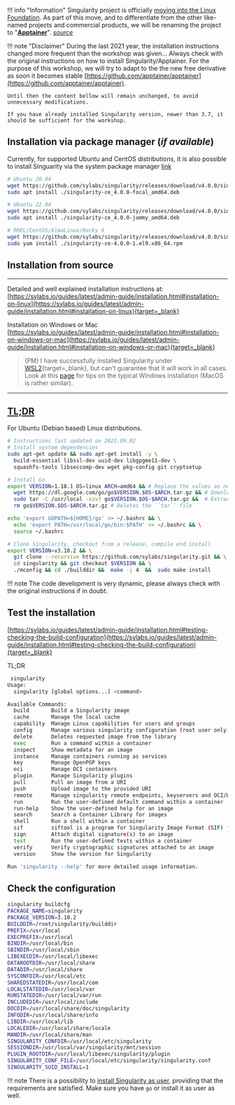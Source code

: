 !!! info "Information"
    Singularity project is officially [moving into the Linux Foundation](https://www.linuxfoundation.org/press-release/new-linux-foundation-project-accelerates-collaboration-on-container-systems-between-enterprise-and-high-performance-computing-environments/). As part of this move, and to differentiate from the other like-named projects and commercial products, we will be renaming the project to "[**Apptainer**](https://apptainer.org/)". [_source_](https://apptainer.org/news/community-announcement-20211130/)

!!! note "Disclaimer"
    During the last 2021 year, the installation instructions changed more frequent than the workshop was given... Always check with the original instructions on how to install Singularity/Apptainer. For the purpose of this workshop, we will try to adapt to the the new free derivative as soon it becomes stable [https://github.com/apptainer/apptainer](https://github.com/apptainer/apptainer).

    Until then the content bellow will remain unchanged, to avoid unnecessary modifications.

    If you have already installed Singularity version, newer than 3.7, it should be sufficient for the workshop.

## Installation via package manager (_if available_)

Currently, for supported Ubuntu and CentOS distributions, it is also possible to install Singuarity via the system package manager [link](https://github.com/sylabs/singularity/releases)
``` bash
# Ubuntu 20.04
wget https://github.com/sylabs/singularity/releases/download/v4.0.0/singularity-ce_4.0.0-focal_amd64.deb
sudo apt install ./singularity-ce_4.0.0-focal_amd64.deb

# Ubuntu 22.04
wget https://github.com/sylabs/singularity/releases/download/v4.0.0/singularity-ce_4.0.0-jammy_amd64.deb
sudo apt install ./singularity-ce_4.0.0-jammy_amd64.deb

# RHEL/CentOS/AlmaLinux/Rocky 9
wget https://github.com/sylabs/singularity/releases/download/v4.0.0/singularity-ce-4.0.0-1.el9.x86_64.rpm
sudo yum install ./singularity-ce-4.0.0-1.el9.x86_64.rpm 
```

## Installation from source

---
Detailed and well explained installation instructions at:  
[https://sylabs.io/guides/latest/admin-guide/installation.html#installation-on-linux](https://sylabs.io/guides/latest/admin-guide/installation.html#installation-on-linux){target=_blank}

Installation on Windows or Mac  
[https://sylabs.io/guides/latest/admin-guide/installation.html#installation-on-windows-or-mac](https://sylabs.io/guides/latest/admin-guide/installation.html#installation-on-windows-or-mac){target=_blank}

> (PM) I have successfully installed Singularity under [WSL2](https://docs.microsoft.com/en-us/windows/wsl/install-win10){target=_blank}, but can't guarantee that it will work in all cases.  
> Look at this [page](../vagrant_windows) for tips on the typical Windows installation (MacOS is rather similar).

---

## [TL;DR](https://www.urbandictionary.com/define.php?term=tl%3Bdr) 
For Ubuntu (Debian based) Linux distributions.

``` bash
# Instructions last updated on 2022.09.02
# Install system dependencies
sudo apt-get update && sudo apt-get install -y \
  build-essential libssl-dev uuid-dev libgpgme11-dev \
  squashfs-tools libseccomp-dev wget pkg-config git cryptsetup

# Install Go
export VERSION=1.18.1 OS=linux ARCH=amd64 && # Replace the values as needed \
  wget https://dl.google.com/go/go$VERSION.$OS-$ARCH.tar.gz && # Downloads the required Go package \
  sudo tar -C /usr/local -xzvf go$VERSION.$OS-$ARCH.tar.gz &&  # Extracts the archive \
  rm go$VERSION.$OS-$ARCH.tar.gz # Deletes the ``tar`` file

echo 'export GOPATH=${HOME}/go' >> ~/.bashrc && \
  echo 'export PATH=/usr/local/go/bin:$PATH' >> ~/.bashrc && \
  source ~/.bashrc

# Clone Singularity, checkout from a release, compile end install
export VERSION=v3.10.2 && \
  git clone --recursive https://github.com/sylabs/singularity.git && \
  cd singularity && git checkout $VERSION && \
  ./mconfig && cd ./builddir &&  make -j 4  &&  sudo make install
```

!!! note
    The code development is very dynamic, please always check with the original instructions if in doubt.

 


## Test the installation

[https://sylabs.io/guides/latest/admin-guide/installation.html#testing-checking-the-build-configuration](https://sylabs.io/guides/latest/admin-guide/installation.html#testing-checking-the-build-configuration){target=_blank}

TL;DR

``` bash
 singularity 
Usage:
  singularity [global options...] <command>

Available Commands:
  build       Build a Singularity image
  cache       Manage the local cache
  capability  Manage Linux capabilities for users and groups
  config      Manage various singularity configuration (root user only)
  delete      Deletes requested image from the library
  exec        Run a command within a container
  inspect     Show metadata for an image
  instance    Manage containers running as services
  key         Manage OpenPGP keys
  oci         Manage OCI containers
  plugin      Manage Singularity plugins
  pull        Pull an image from a URI
  push        Upload image to the provided URI
  remote      Manage singularity remote endpoints, keyservers and OCI/Docker registry credentials
  run         Run the user-defined default command within a container
  run-help    Show the user-defined help for an image
  search      Search a Container Library for images
  shell       Run a shell within a container
  sif         siftool is a program for Singularity Image Format (SIF) file manipulation
  sign        Attach digital signature(s) to an image
  test        Run the user-defined tests within a container
  verify      Verify cryptographic signatures attached to an image
  version     Show the version for Singularity

Run 'singularity --help' for more detailed usage information.
```

## Check the configuration

``` bash
singularity buildcfg
PACKAGE_NAME=singularity
PACKAGE_VERSION=3.10.2
BUILDDIR=/root/singularity/builddir
PREFIX=/usr/local
EXECPREFIX=/usr/local
BINDIR=/usr/local/bin
SBINDIR=/usr/local/sbin
LIBEXECDIR=/usr/local/libexec
DATAROOTDIR=/usr/local/share
DATADIR=/usr/local/share
SYSCONFDIR=/usr/local/etc
SHAREDSTATEDIR=/usr/local/com
LOCALSTATEDIR=/usr/local/var
RUNSTATEDIR=/usr/local/var/run
INCLUDEDIR=/usr/local/include
DOCDIR=/usr/local/share/doc/singularity
INFODIR=/usr/local/share/info
LIBDIR=/usr/local/lib
LOCALEDIR=/usr/local/share/locale
MANDIR=/usr/local/share/man
SINGULARITY_CONFDIR=/usr/local/etc/singularity
SESSIONDIR=/usr/local/var/singularity/mnt/session
PLUGIN_ROOTDIR=/usr/local/libexec/singularity/plugin
SINGULARITY_CONF_FILE=/usr/local/etc/singularity/singularity.conf
SINGULARITY_SUID_INSTALL=1
```

!!! note
    There is a possibility to [install Singularity as user](https://sylabs.io/guides/3.7/admin-guide/installation.html#unprivileged-non-setuid-installation), providing that the requirements are satisfied. Make sure you have `go` or install it as user as well.
